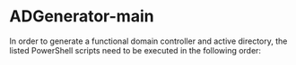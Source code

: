 # ADGenerator-main
In order to generate a functional domain controller and active directory, the listed PowerShell scripts need to be executed in the following order:
